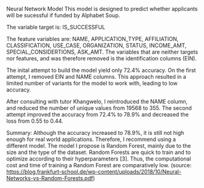 Neural Network Model
This model is designed to predict whether applicants will be sucessful if funded by Alphabet Soup.

The variable target is: IS_SUCCESSFUL

The feature variables are: NAME, APPLICATION_TYPE, AFFILIATION, CLASSIFICATION, USE_CASE, ORGANIZATION, STATUS, INCOME_AMT, SPECIAL_CONSIDERTIONS, ASK_AMT.
The variables that are neither targets nor features, and was therefore removed is the identification columns (EIN).

The inital attempt to build the model yield only 72.4% accuracy. On the first attempt, I removed EIN and NAME columns. This approach resulted in a limited number of variants for the model to work with, leading to low accuracy.

After consulting with tutor Khangwelo, I reintroduced the NAME column, and reduced the number of unique values from 19568 to 355. The second attempt improved the accuracy from 72.4% to 78.9% and decreased the loss from 0.55 to 0.44.

Summary:
Although the accuracy increased to 78.9%, it is still not high enough for real world applications. Therefore, I recommend using a different model. 
The model I propose is Random Forest, mainly due to the size and the type of the dataset. 
Random Forests are quick to train and to optimize according to their hyperparameters [3]. Thus, the computational cost and time of training a Random Forest are comparatively low. (source: https://blog.frankfurt-school.de/wp-content/uploads/2018/10/Neural-Networks-vs-Random-Forests.pdf) 
